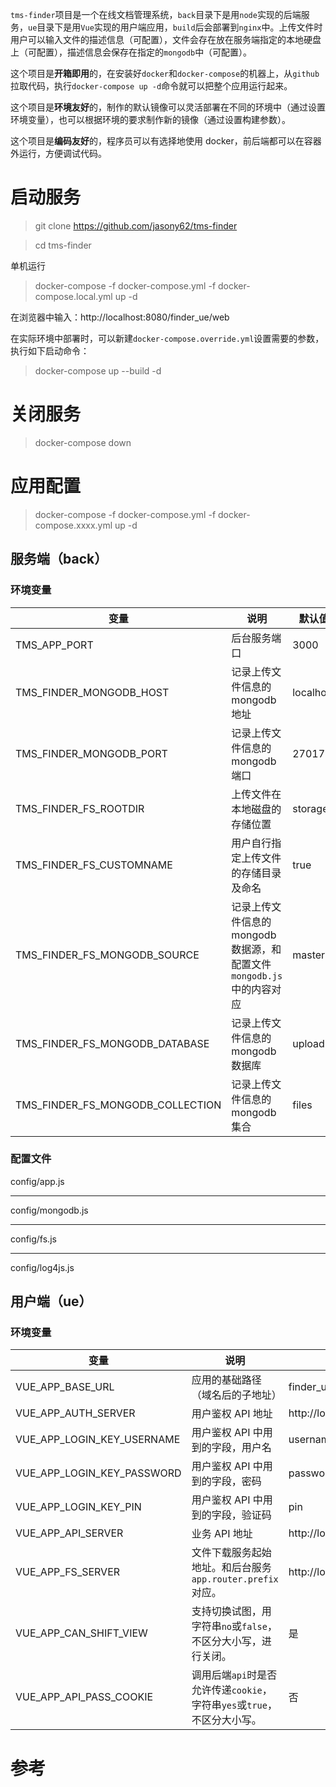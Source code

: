 `tms-finder`项目是一个在线文档管理系统，`back`目录下是用`node`实现的后端服务，`ue`目录下是用`Vue`实现的用户端应用，`build`后会部署到`nginx`中。上传文件时用户可以输入文件的描述信息（可配置），文件会存在放在服务端指定的本地硬盘上（可配置），描述信息会保存在指定的`mongodb`中（可配置）。

这个项目是**开箱即用**的，在安装好`docker`和`docker-compose`的机器上，从`github`拉取代码，执行`docker-compose up -d`命令就可以把整个应用运行起来。

这个项目是**环境友好**的，制作的默认镜像可以灵活部署在不同的环境中（通过设置环境变量），也可以根据环境的要求制作新的镜像（通过设置构建参数）。

这个项目是**编码友好**的，程序员可以有选择地使用 docker，前后端都可以在容器外运行，方便调试代码。

# 启动服务

> git clone https://github.com/jasony62/tms-finder

> cd tms-finder

单机运行

> docker-compose -f docker-compose.yml -f docker-compose.local.yml up -d

在浏览器中输入：http://localhost:8080/finder_ue/web

在实际环境中部署时，可以新建`docker-compose.override.yml`设置需要的参数，执行如下启动命令：

> docker-compose up --build -d

# 关闭服务

> docker-compose down

# 应用配置

> docker-compose -f docker-compose.yml -f docker-compose.xxxx.yml up -d

## 服务端（back）

### 环境变量

| 变量                             | 说明                                                                  | 默认值    |
| -------------------------------- | --------------------------------------------------------------------- | --------- |
| TMS_APP_PORT                     | 后台服务端口                                                          | 3000      |
| TMS_FINDER_MONGODB_HOST          | 记录上传文件信息的 mongodb 地址                                       | localhost |
| TMS_FINDER_MONGODB_PORT          | 记录上传文件信息的 mongodb 端口                                       | 27017     |
| TMS_FINDER_FS_ROOTDIR            | 上传文件在本地磁盘的存储位置                                          | storage   |
| TMS_FINDER_FS_CUSTOMNAME         | 用户自行指定上传文件的存储目录及命名                                  | true      |
| TMS_FINDER_FS_MONGODB_SOURCE     | 记录上传文件信息的 mongodb 数据源，和配置文件`mongodb.js`中的内容对应 | master    |
| TMS_FINDER_FS_MONGODB_DATABASE   | 记录上传文件信息的 mongodb 数据库                                     | upload    |
| TMS_FINDER_FS_MONGODB_COLLECTION | 记录上传文件信息的 mongodb 集合                                       | files     |

### 配置文件

config/app.js

---

config/mongodb.js

---

config/fs.js

---

config/log4js.js

## 用户端（ue）

### 环境变量

| 变量                       | 说明                                                                     | 默认值                   |
| -------------------------- | ------------------------------------------------------------------------ | ------------------------ |
| VUE_APP_BASE_URL           | 应用的基础路径（域名后的子地址）                                         | finder_ue                |
| VUE_APP_AUTH_SERVER        | 用户鉴权 API 地址                                                        | http://localhost:3000    |
| VUE_APP_LOGIN_KEY_USERNAME | 用户鉴权 API 中用到的字段，用户名                                        | username                 |
| VUE_APP_LOGIN_KEY_PASSWORD | 用户鉴权 API 中用到的字段，密码                                          | password                 |
| VUE_APP_LOGIN_KEY_PIN      | 用户鉴权 API 中用到的字段，验证码                                        | pin                      |
| VUE_APP_API_SERVER         | 业务 API 地址                                                            | http://localhost:3000    |
| VUE_APP_FS_SERVER          | 文件下载服务起始地址。和后台服务`app.router.prefix`对应。                | http://localhost:3000/fs |
| VUE_APP_CAN_SHIFT_VIEW     | 支持切换试图，用字符串`no`或`false`，不区分大小写，进行关闭。            | 是                       |
| VUE_APP_API_PASS_COOKIE    | 调用后端`api`时是否允许传递`cookie`，字符串`yes`或`true`，不区分大小写。 | 否                       |

# 参考
